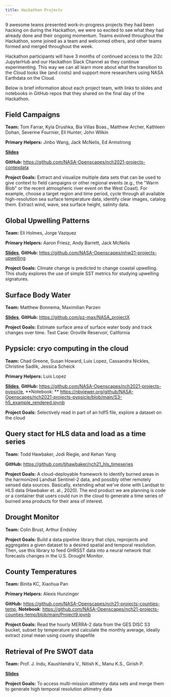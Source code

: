 ```yaml
---
title: Hackathon Projects
---
```


9 awesome teams presented work-in-progress projects they had been hacking on during the Hackathon, we were so excited to see what they had already done and their ongoing momentum. Teams evolved throughout the Hackathon, some joined as a team and welcomed others, and other teams formed and merged throughout the week.

Hackathon participants will have 3 months of continued access to the 2i2c JupyterHub and our Hackathon Slack Channel as they continue experimenting. This way we can all learn more about what the transition to the Cloud looks like (and costs) and support more researchers using NASA Earthdata on the Cloud. 

Below is brief information about each project team, with links to slides and notebooks in GitHub repos that they shared on the final day of the Hackathon.

## Field Campaigns

<!---Proj 1+7--->

**Team:** Tom Farrar, Kyla Drushka, Bia Villas Boas., Matthew Archer, Kathleen Dohan, Severine Fournier, Eli Hunter, John Wilkin

**Primary Helpers:** Jinbo Wang, Jack McNelis, Ed Armstrong

[**Slides**](https://docs.google.com/presentation/d/1l2RxFG1tO-0piDvKUkdUQC0wHwp7lFhPSSbLCpESSW4/edit#slide=id.p)

**GitHub:** <https://github.com/NASA-Openscapes/nch2021-projects-contexdata>

**Project Goals:** 
Extract and visualize multiple data sets that can be used to give context to field campaigns or other regional events (e.g., the "Warm Blob" or the recent atmospheric river event on the West Coast).  For example, choose a target region and time period, cycle through all available high-resolution sea surface temperature data, identify clear images, catalog them.  Extract wind, wave, sea surface height, salinity data. 

## Global Upwelling Patterns

<!---Proj 2--->

**Team:** Eli Holmes, Jorge Vazquez

**Primary Helpers:** Aaron Friesz, Andy Barrett, Jack McNelis

[**Slides**](https://docs.google.com/presentation/d/1YjBrNRHCPWUKjoT5FC3FgqhzcVuJsqtmrFdRW29FkGs/edit#slide=id.p), **GitHub:** <https://github.com/NASA-Openscapes/nhw21-projects-upwelling>

**Project Goals:** 
Climate change is predicted to change coastal upwelling. This study explores the use of simple SST metrics for studying upwelling signatures.


## Surface Body Water

<!---Proj 3+8--->

**Team:** Matthew Bonnema, Maximilian Parzen

[**Slides**](https://docs.google.com/presentation/d/1o_o8FLjzX86XWc-idKujpxDwHVtoF5sHfFxCCw3bgwA/edit#slide=id.p), **GitHub:** <https://github.com/pz-max/NASA_projectX>

**Project Goals:** 
Estimate surface area of surface water body and track changes over time. Test Case: Oroville Reservoir, California


## Pypsicle: cryo computing in the cloud

<!---Proj 4--->

**Team:** Chad Greene, Susan Howard, Luis Lopez, Cassandra Nickles, Christine Sadlik, Jessica Scheick

**Primary Helpers:** Luis Lopez

[**Slides**](https://docs.google.com/presentation/d/1umWIIJ49U1Lukk78EJI6q-tii3s91qJpSmHWPEkqCxg/edit?usp=sharing), **GitHub:** <https://github.com/NASA-Openscapes/nch2021-projects-pypsicle>, **Notebook: **  <https://nbviewer.org/github/NASA-Openscapes/nch2021-projects-pypsicle/blob/main/S3-h5_example_rendered.ipynb>

**Project Goals:** 
Selectively read in part of an hdf5 file, explore a dataset on the cloud


## Query stact for HLS data and load as a time series 

<!---Proj 5--->

**Team:** Todd Hawbaker, Jodi Riegle, and Kehan Yang

**GitHub:** https://github.com/tjhawbaker/nch21_hls_timeseries

**Project Goals:** 
A cloud-deployable framework to identify burned areas in the harmonized Landsat Sentinel-2 data, and possibly other remotely sensed data sources. Basically, extending what we've done with Landsat to HLS data (Hawbaker et. al., 2020). The end product we are planning is code or a container that users could run in the cloud to generate a time series of burned area products for their area of interest.


## Drought Monitor

<!---Proj 6--->

**Team:** Colin Brust, Arthur Endsley

**Project Goals:** 
Build a data pipeline library that clips, reprojects and aggregates a given dataset to a desired spatial and temporal resolution. Then, use this library to feed GHRSST data into a neural network that forecasts changes in the U.S. Drought Monitor.


## County Temperatures

<!--- Proj 9 --->

**Team:** Binita KC, Xiaohua Pan

**Primary Helpers:** Alexis Hunzinger

**GitHub:** <https://github.com/NASA-Openscapes/nch21-projects-counties-temp>, **Notebook**: <https://github.com/NASA-Openscapes/nch21-projects-counties-temp/blob/main/Project9.ipynb> 

**Project Goals:** 
Read the hourly MERRA-2 data from the GES DISC S3 bucket, subset by temperature and calculate the monthly average, ideally extract zonal mean using county shapefile


## Retrieval of Pre SWOT data

<!--- Proj 10 --->

**Team:** Prof. J. Indu, Kaushlendra V., Nitish K., Manu K.S., Girish P. 

[**Slides**](https://docs.google.com/presentation/d/1Z9cmmMZ8Ow0a3PpdyRIyicppwxh5kpN-/edit?usp=sharing&ouid=117588048875901229534&rtpof=true&sd=true)

**Project Goals:** 
To access multi-mission altimetry data sets and merge them to generate high temporal resolution altimetry data

